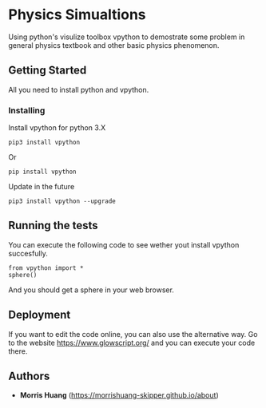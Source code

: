 # Physics Simualtions

Using python's visulize toolbox vpython to demostrate some problem in general physics textbook and other basic physics phenomenon.

## Getting Started

All you need to install python and vpython.

### Installing

Install vpython for python 3.X

```
pip3 install vpython
```
Or

```
pip install vpython
```

Update in the future

```
pip3 install vpython --upgrade
```

## Running the tests

You can execute the following code to see wether yout install vpython succesfully.

```
from vpython import *
sphere()
```
And you should get a sphere in your web browser.

## Deployment

If you want to edit the code online, you can also use the alternative way. Go to the website https://www.glowscript.org/ and you can execute your code there.


## Authors

* **Morris Huang** (https://morrishuang-skipper.github.io/about)

